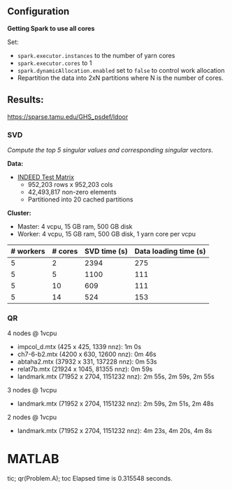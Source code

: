 ## Configuration

**Getting Spark to use all cores**

Set:

- `spark.executor.instances` to the number of yarn cores
- `spark.executor.cores` to 1
- `spark.dynamicAllocation.enabled` set to `false` to control work allocation
- Repartition the data into 2xN partitions where N is the number of cores.


## Results:

https://sparse.tamu.edu/GHS_psdef/ldoor

### SVD
*Compute the top 5 singular values and corresponding singular vectors.*

**Data:**
- [INDEED Test Matrix]( https://sparse.tamu.edu/GHS_psdef/ldoor)
  - 952,203 rows x 952,203 cols
  - 42,493,817 non-zero elements
  - Partitioned into 20 cached partitions

**Cluster:**
- Master: 4 vcpu, 15 GB ram, 500 GB disk
- Worker: 4 vcpu, 15 GB ram, 500 GB disk, 1 yarn core per vcpu

| # workers | # cores 	| SVD time (s)	| Data loading time (s) |
|--- |---	|---	| ----    |
| 5   |  2  | 2394 | 275 |
| 5   |  5  | 1100 | 111 |
| 5   |  10 | 609 | 111 |
| 5   |  14 | 524 | 153 |

### QR
4 nodes @ 1vcpu
- impcol_d.mtx (425 x 425, 1339 nnz): 1m 0s
- ch7-6-b2.mtx (4200 x 630, 12600 nnz): 0m 46s
- abtaha2.mtx (37932 x 331, 137228 nnz): 0m 53s
- relat7b.mtx (21924 x 1045, 81355 nnz): 0m 59s
- landmark.mtx (71952 x 2704, 1151232 nnz): 2m 55s, 2m 59s, 2m 55s

3 nodes @ 1vcpu
- landmark.mtx (71952 x 2704, 1151232 nnz): 2m 59s, 2m 51s, 2m 48s

2 nodes @ 1vcpu
- landmark.mtx (71952 x 2704, 1151232 nnz): 4m 23s, 4m 20s, 4m 8s

# MATLAB
tic; qr(Problem.A); toc
Elapsed time is 0.315548 seconds.
